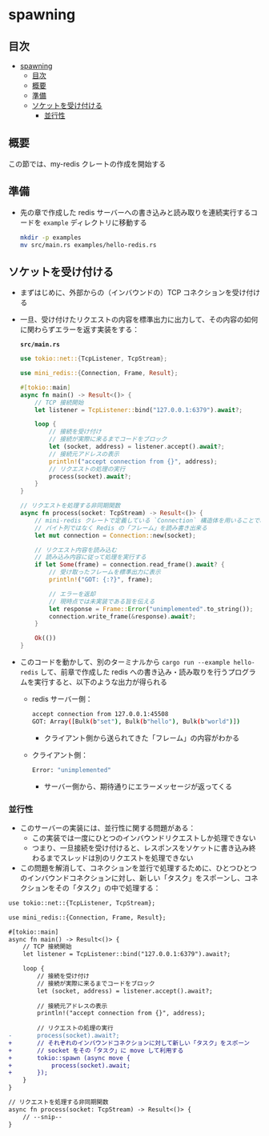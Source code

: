 # spawning

## 目次

- [spawning](#spawning)
  - [目次](#目次)
  - [概要](#概要)
  - [準備](#準備)
  - [ソケットを受け付ける](#ソケットを受け付ける)
    - [並行性](#並行性)

## 概要

この節では、my-redis クレートの作成を開始する

## 準備

- 先の章で作成した redis サーバーへの書き込みと読み取りを連続実行するコードを `example` ディレクトリに移動する

  ```sh
  mkdir -p examples
  mv src/main.rs examples/hello-redis.rs
  ```

## ソケットを受け付ける

- まずはじめに、外部からの（インバウンドの）TCP コネクションを受け付ける
- 一旦、受け付けたリクエストの内容を標準出力に出力して、その内容の如何に関わらずエラーを返す実装をする：

  **`src/main.rs`**

  ```rust
  use tokio::net::{TcpListener, TcpStream};

  use mini_redis::{Connection, Frame, Result};

  #[tokio::main]
  async fn main() -> Result<()> {
      // TCP 接続開始
      let listener = TcpListener::bind("127.0.0.1:6379").await?;

      loop {
          // 接続を受け付け
          // 接続が実際に来るまでコードをブロック
          let (socket, address) = listener.accept().await?;
          // 接続元アドレスの表示
          println!("accept connection from {}", address);
          // リクエストの処理の実行
          process(socket).await?;
      }
  }

  // リクエストを処理する非同期関数
  async fn process(socket: TcpStream) -> Result<()> {
      // mini-redis クレートで定義している `Connection` 構造体を用いることで、
      // バイト列ではなく Redis の「フレーム」を読み書き出来る
      let mut connection = Connection::new(socket);

      // リクエスト内容を読み込む
      // 読み込み内容に従って処理を実行する
      if let Some(frame) = connection.read_frame().await? {
          // 受け取ったフレームを標準出力に表示
          println!("GOT: {:?}", frame);

          // エラーを返却
          // 現時点では未実装である旨を伝える
          let response = Frame::Error("unimplemented".to_string());
          connection.write_frame(&response).await?;
      }

      Ok(())
  }
  ```

- このコードを動かして、別のターミナルから `cargo run --example hello-redis` して、前章で作成した redis への書き込み・読み取りを行うプログラムを実行すると、以下のような出力が得られる

  - redis サーバー側：

    ```sh
    accept connection from 127.0.0.1:45508
    GOT: Array([Bulk(b"set"), Bulk(b"hello"), Bulk(b"world")])
    ```

    - クライアント側から送られてきた「フレーム」の内容がわかる
  
  - クライアント側：

    ```sh
    Error: "unimplemented"
    ```

    - サーバー側から、期待通りにエラーメッセージが返ってくる

### 並行性

- このサーバーの実装には、並行性に関する問題がある：
  - この実装では一度にひとつのインバウンドリクエストしか処理できない
  - つまり、一旦接続を受け付けると、レスポンスをソケットに書き込み終わるまでスレッドは別のリクエストを処理できない
- この問題を解消して、コネクションを並行で処理するために、ひとつひとつのインバウンドコネクションに対し、新しい「タスク」をスポーンし、コネクションをその「タスク」の中で処理する：

```diff
use tokio::net::{TcpListener, TcpStream};

use mini_redis::{Connection, Frame, Result};

#[tokio::main]
async fn main() -> Result<()> {
    // TCP 接続開始
    let listener = TcpListener::bind("127.0.0.1:6379").await?;

    loop {
        // 接続を受け付け
        // 接続が実際に来るまでコードをブロック
        let (socket, address) = listener.accept().await?;
        
        // 接続元アドレスの表示
        println!("accept connection from {}", address);
        
        // リクエストの処理の実行
-       process(socket).await?;
+       // それぞれのインバウンドコネクションに対して新しい「タスク」をスポーン
+       // socket をその「タスク」に move して利用する
+       tokio::spawn (async move {
+           process(socket).await;
+       });
    }
}

// リクエストを処理する非同期関数
async fn process(socket: TcpStream) -> Result<()> {
    // --snip--
}
```
